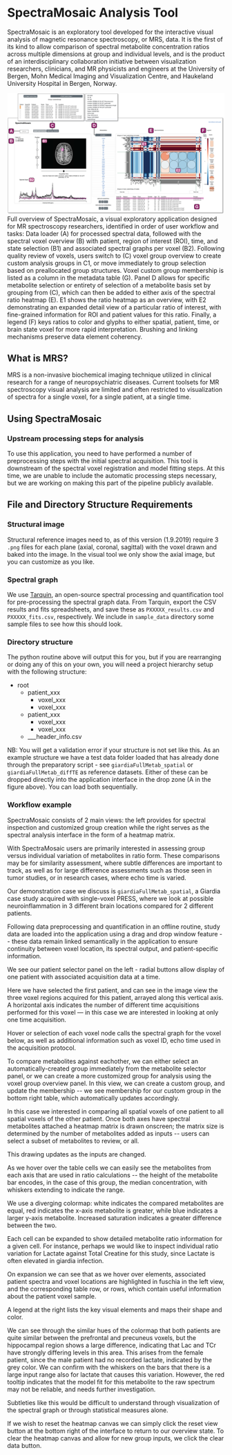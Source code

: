 # SpectraMosaic Analysis Tool
SpectraMosaic is an exploratory tool developed for the interactive visual analysis of magnetic resonance spectroscopy, or MRS, data. It is the first of its kind to allow comparison of spectral metabolite concentration ratios across multiple dimensions at group and individual levels, and is the product of an interdisciplinary collaboration initiative between visualization researchers, clinicians, and MR physicists and engineers at the University of Bergen, Mohn Medical Imaging and Visualization Centre, and Haukeland University Hospital in Bergen, Norway. 

![SpectraMosaic App screenshot](img/overview-labels-dropA.png)
Full overview of SpectraMosaic, a visual exploratory application designed for MR spectroscopy researchers, identified in order of user workflow and tasks: Data loader (A) for processed spectral data, followed with the spectral voxel overview (B) with patient, region of interest (ROI), time, and state selection (B1) and associated spectral graphs per voxel (B2). Following quality review of voxels, users switch to (C) voxel group overview to create custom analysis groups in C1, or move immediately to group selection based on preallocated group structures. Voxel custom group membership is listed as a column in the metadata table (G). Panel D allows for specific metabolite selection or entirety of selection of a metabolite basis set by grouping from (C), which can then be added to either axis of the spectral ratio heatmap (E). E1 shows the ratio heatmap as an overview, with E2 demonstrating an expanded detail view of a particular ratio of interest, with fine-grained information for ROI and patient values for this ratio. Finally, a legend (F) keys ratios to color and glyphs to either spatial, patient, time, or brain state voxel for more rapid interpretation. Brushing and linking mechanisms preserve data element coherency.

## What is MRS? 
MRS is a non-invasive biochemical imaging technique utilized in clinical research for a range of neuropsychiatric diseases. Current toolsets for MR spectroscopy visual analysis are limited and often restricted to visualization of spectra for a single voxel, for a single patient, at a single time.

## Using SpectraMosaic
### Upstream processing steps for analysis
To use this application, you need to have performed a number of preprocessing steps with the initial spectral acquisition. This tool is downstream of the spectral voxel registration and model fitting steps. At this time, we are unable to include the automatic processing steps necessary, but we are working on making this part of the pipeline publicly available. 


## File and Directory Structure Requirements
### Structural image 
Structural reference images need to, as of this version (1.9.2019) require 3 `.png` files for each plane (axial, coronal, sagittal) with the voxel drawn and baked into the image. In the visual tool we only show the axial image, but you can customize as you like. 

### Spectral graph 
We use [Tarquin](http://tarquin.sourceforge.net/), an open-source spectral processing and quantification tool for pre-processing the spectral graph data. From Tarquin, export the CSV results and fits spreadsheets, and save these as `PXXXXX_results.csv` and `PXXXXX_fits.csv`, respectively. We include in `sample_data` directory some sample files to see how this should look. 

### Directory structure
The python routine above will output this for you, but if you are rearranging or doing any of this on your own, you will need a project hierarchy setup with the following structure:
- root
    - patient_xxx
        - voxel_xxx
        - voxel_xxx
    - patient_xxx
        - voxel_xxx
        - voxel_xxx
    - ___header_info.csv

NB: You will get a validation error if your structure is not set like this. As an example structure we have a test data folder loaded that has already done through the preparatory script - see `giardiaFullMetab_spatial` or `giardiaFullMetab_diffTE` as reference datasets. Either of these can be dropped directly into the application interface in the drop zone (A in the figure above). You can load both sequentially. 

### Workflow example
SpectraMosaic consists of 2 main views: the left provides for spectral inspection and customized group creation while the right serves as the spectral analysis interface in the form of a heatmap matrix. 

With SpectraMosaic users are primarily interested in assessing group versus individual variation of metabolites in ratio form. These comparisons may be for similarity assessment, where subtle differences are important to track, as well as for large difference assessments such as those seen in tumor studies, or in research cases, where echo time is varied.  

 Our demonstration case we discuss is `giardiaFullMetab_spatial`, a Giardia case study acquired with single-voxel PRESS, where we look at possible neuroinflammation in 3 different brain locations compared for 2 different patients. 

Following data preprocessing and quantification in an offline routine,  study data are loaded into the application using a drag and drop window feature -- these data remain linked semantically in the application to ensure continuity between voxel location, its spectral output, and patient-specific information.

We see our patient selector panel on the left - radial buttons allow display of one patient with associated acquisition data at a time. 

Here we have selected the first patient, and can see in the image view the three voxel regions acquired for this patient, arrayed along this vertical axis. A horizontal axis indicates the number of different time acquisitions performed for this voxel — in this case we are interested in looking at only one time acquisition. 

Hover or selection of each voxel node calls the spectral graph for the voxel below, as well as additional information such as voxel ID, echo time used in the acquisition protocol. 
 
To compare metabolites against eachother, we can either select an automatically-created group immediately from the metabolite selector panel, or we can create a more customized group for analysis using the voxel group overview panel. In this view, we can create a custom group, and update the membership -- we see membership for our custom group in the bottom right table, which automatically updates accordingly. 

In this case we interested in comparing all spatial voxels of one patient to all spatial voxels of the other patient. Once both axes have spectral metabolites attached a heatmap matrix is drawn onscreen; the matrix size is determined by the number of metabolites added as inputs -- users can select a subset of metabolites to review, or all.  

This drawing updates as the inputs are changed. 

As we hover over the table cells we can easily see the metabolites from each axis that are used in ratio calculations -- the height of the metabolite bar encodes, in the case of this group, the median concentration, with whiskers extending to indicate the range. 

We use a diverging colormap: white indicates the compared metabolites are equal, red indicates the x-axis metabolite is greater, while blue indicates a larger y-axis metabolite. Increased saturation indicates a greater difference between the two. 

Each cell can be expanded to show detailed metabolite ratio information for a given cell. For instance, perhaps we would like to inspect individual ratio variation for Lactate against Total Creatine for this study, since Lactate is often elevated in giardia infection. 

On expansion we can see that as we hover over elements, associated patient spectra and voxel locations are highlighted in fuschia in the left view, and the corresponding table row, or rows, which contain useful information about the patient voxel sample. 

A legend at the right lists the key visual elements and maps their shape and color. 

We can see through the similar hues of the colormap that both patients are quite similar between the prefrontal and precuneus voxels, but the hippocampal region shows a large difference, indicating that Lac and TCr have strongly differing levels in this area. This arises from the female patient, since the male patient had no recorded lactate, indicated by the grey color. We can confirm with the whiskers on the bars that there is a large input range also for lactate that causes this variation. However, the red tooltip indicates that the model fit for this metabolite to the raw spectrum may not be reliable, and needs further investigation.  

Subtleties like this would be difficult to understand through visualization of the spectral graph or through statistical measures alone. 

If we wish to reset the heatmap canvas we can simply click the reset view button at the bottom right of the interface to return to our overview state. To clear the heatmap canvas and allow for new group inputs, we click the clear data button.

